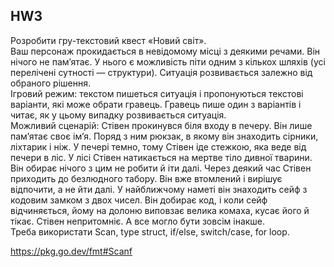 ## HW3  
  
Розробити гру-текстовий квест «Новий світ».  
Ваш персонаж прокидається в невідомому місці з деякими речами. Він нічого не памʼятає. У нього є можливість піти одним з кількох шляхів (усі перелічені сутності — структури). Ситуація розвивається залежно від обраного рішення.  
Ігровий режим: текстом пишеться ситуація і пропонуються текстові варіанти, які може обрати гравець. Гравець пише один з варіантів і читає, як у цьому випадку розвивається ситуація.  
Можливий сценарій: Стівен прокинувся біля входу в печеру. Він лише памʼятає своє імʼя. Поряд з ним рюкзак, в якому він знаходить сірники, ліхтарик і ніж. У печері темно, тому Стівен іде стежкою, яка веде від печери в ліс. У лісі Стівен натикається на мертве тіло дивної тварини. Він обирає нічого з цим не робити й іти далі. Через деякий час Стівен приходить до безлюдного табору. Він вже втомлений і вирішує відпочити, а не йти далі. У найближчому наметі він знаходить сейф з кодовим замком з двох чисел. Він добирає код, і коли сейф відчиняється, йому на долоню виповзає велика комаха, кусає його й тікає. Стівен непритомніє. А все могло бути зовсім інакше.  
Треба використати Scan, type struct, if/else, switch/case, for loop.  
  
https://pkg.go.dev/fmt#Scanf